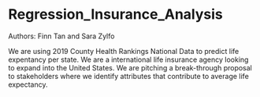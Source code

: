 # Regression_Insurance_Analysis
Authors: Finn Tan and Sara Zylfo

We are using 2019 County Health Rankings National Data to predict life expentancy per state. We are a international life insurance agency looking to expand into the United States. We are pitching a break-through proposal to stakeholders where we identify attributes that contribute to average life expectancy. 
